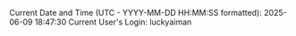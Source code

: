 Current Date and Time (UTC - YYYY-MM-DD HH:MM:SS formatted): 2025-06-09 18:47:30
Current User's Login: luckyaiman
